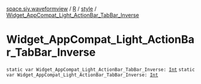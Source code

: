 [space.siy.waveformview](../../index.md) / [R](../index.md) / [style](index.md) / [Widget_AppCompat_Light_ActionBar_TabBar_Inverse](./-widget_-app-compat_-light_-action-bar_-tab-bar_-inverse.md)

# Widget_AppCompat_Light_ActionBar_TabBar_Inverse

`static var Widget_AppCompat_Light_ActionBar_TabBar_Inverse: `[`Int`](https://kotlinlang.org/api/latest/jvm/stdlib/kotlin/-int/index.html)
`static var Widget_AppCompat_Light_ActionBar_TabBar_Inverse: `[`Int`](https://kotlinlang.org/api/latest/jvm/stdlib/kotlin/-int/index.html)